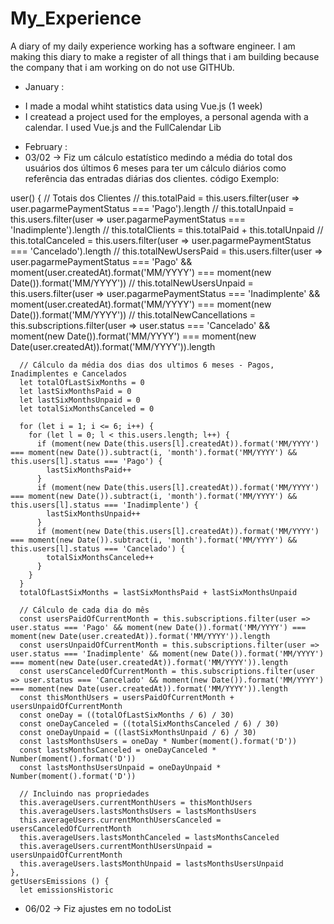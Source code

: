 # My_Experience
A diary of my daily experience working has a software engineer. 
I am making this diary to make a register of all things that i am building because the company that i am working on do not use GITHUb.

- January : 
 * I made a modal whiht statistics data using Vue.js (1 week)
 * I createad a project used for the employes, a personal agenda with a calendar. I used Vue.js and the FullCalendar Lib
 
 - February :
 - 03/02 -> Fiz um cálculo estatístico medindo a média do total dos usuários dos últimos 6 meses para ter um cálculo diários como referência das entradas diárias dos clientes.
  código Exemplo:
  
  user() {
      // Totais dos Clientes
      // this.totalPaid = this.users.filter(user => user.pagarmePaymentStatus === 'Pago').length
      // this.totalUnpaid = this.users.filter(user => user.pagarmePaymentStatus === 'Inadimplente').length
      // this.totalClients = this.totalPaid + this.totalUnpaid
      // this.totalCanceled = this.users.filter(user => user.pagarmePaymentStatus === 'Cancelado').length
      // this.totalNewUsersPaid = this.users.filter(user => user.pagarmePaymentStatus === 'Pago' && moment(user.createdAt).format('MM/YYYY') === moment(new Date()).format('MM/YYYY'))
      // this.totalNewUsersUnpaid = this.users.filter(user => user.pagarmePaymentStatus === 'Inadimplente' && moment(user.createdAt).format('MM/YYYY') === moment(new Date()).format('MM/YYYY'))
      // this.totalNewCancellations = this.subscriptions.filter(user => user.status === 'Cancelado' && moment(new Date()).format('MM/YYYY') === moment(new Date(user.createdAt)).format('MM/YYYY')).length

      // Cálculo da média dos dias dos ultimos 6 meses - Pagos, Inadimplentes e Cancelados
      let totalOfLastSixMonths = 0
      let lastSixMonthsPaid = 0
      let lastSixMonthsUnpaid = 0
      let totalSixMonthsCanceled = 0

      for (let i = 1; i <= 6; i++) {
        for (let l = 0; l < this.users.length; l++) {
          if (moment(new Date(this.users[l].createdAt)).format('MM/YYYY') === moment(new Date()).subtract(i, 'month').format('MM/YYYY') && this.users[l].status === 'Pago') {
            lastSixMonthsPaid++
          }
          if (moment(new Date(this.users[l].createdAt)).format('MM/YYYY') === moment(new Date()).subtract(i, 'month').format('MM/YYYY') && this.users[l].status === 'Inadimplente') {
            lastSixMonthsUnpaid++
          }
          if (moment(new Date(this.users[l].createdAt)).format('MM/YYYY') === moment(new Date()).subtract(i, 'month').format('MM/YYYY') && this.users[l].status === 'Cancelado') {
            totalSixMonthsCanceled++
          }
        }
      }
      totalOfLastSixMonths = lastSixMonthsPaid + lastSixMonthsUnpaid

      // Cálculo de cada dia do mês
      const usersPaidOfCurrentMonth = this.subscriptions.filter(user => user.status === 'Pago' && moment(new Date()).format('MM/YYYY') === moment(new Date(user.createdAt)).format('MM/YYYY')).length
      const usersUnpaidOfCurrentMonth = this.subscriptions.filter(user => user.status === 'Inadimplente' && moment(new Date()).format('MM/YYYY') === moment(new Date(user.createdAt)).format('MM/YYYY')).length
      const usersCanceledOfCurrentMonth = this.subscriptions.filter(user => user.status === 'Cancelado' && moment(new Date()).format('MM/YYYY') === moment(new Date(user.createdAt)).format('MM/YYYY')).length
      const thisMonthUsers = usersPaidOfCurrentMonth + usersUnpaidOfCurrentMonth
      const oneDay = ((totalOfLastSixMonths / 6) / 30)
      const oneDayCanceled = ((totalSixMonthsCanceled / 6) / 30)
      const oneDayUnpaid = ((lastSixMonthsUnpaid / 6) / 30)
      const lastsMonthsUsers = oneDay * Number(moment().format('D'))
      const lastsMonthsCanceled = oneDayCanceled * Number(moment().format('D'))
      const lastsMonthsUsersUnpaid = oneDayUnpaid * Number(moment().format('D'))

      // Incluindo nas propriedades
      this.averageUsers.currentMonthUsers = thisMonthUsers
      this.averageUsers.lastsMonthsUsers = lastsMonthsUsers
      this.averageUsers.currentMonthUsersCanceled = usersCanceledOfCurrentMonth
      this.averageUsers.lastsMonthCanceled = lastsMonthsCanceled
      this.averageUsers.currentMonthUsersUnpaid = usersUnpaidOfCurrentMonth
      this.averageUsers.lastsMonthUnpaid = lastsMonthsUsersUnpaid
    },
    getUsersEmissions () {
      let emissionsHistoric
- 06/02 -> Fiz ajustes em no todoList
